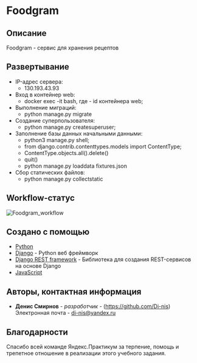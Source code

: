 # Foodgram

## Описание
Foodgram - сервис для хранения рецептов

## Развертывание
* IP-адрес сервера:
    - 130.193.43.93
* Вход в контейнер web:
    - docker exec -it <CONTAINER ID> bash, где <CONTAINER ID> - id контейнера web;
* Выполнение миграций:
    - python manage.py migrate
* Создание суперпользователя:
    - python manage.py createsuperuser;
* Заполнение базы данных начальными данными:
    - python3 manage.py shell;
    - from django.contrib.contenttypes.models import ContentType;
    - ContentType.objects.all().delete()
    - quit()
    - python manage.py loaddata fixtures.json
* Сбор статических файлов:
    - python manage.py collectstatic

## Workflow-статус
![Foodgram_workflow](https://github.com/Di-nis/foodgram-project/workflows/Foodgram_workflow/badge.svg)


## Создано с помощью
* [Python](https://www.python.org/)
* [Django](https://docs.djangoproject.com/en/3.1/) - Python веб фреймворк
* [Django REST framework](https://www.django-rest-framework.org/) - 
Библиотека для создания REST-сервисов на основе Django
* [JavaScript](https://www.javascript.com/)

## Авторы, контактная информация
* **Денис Смирнов** - *разработчик* - (https://github.com/Di-nis)
Электронная почта - di-nis@yandex.ru

## Благодарности
Спасибо всей команде Яндекс.Практикум за терпение, помощь и трепетное отношение в реализации этого учебного задания.
